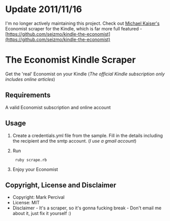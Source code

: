 # Update 2011/11/16

I'm no longer actively maintaining this project. Check out [Michael Kaiser's](https://github.com/seizmo)
Economist scraper for the Kindle, which is far more full featured -
[https://github.com/seizmo/kindle-the-economist](https://github.com/seizmo/kindle-the-economist)


# The Economist Kindle Scraper

Get the 'real' Economist on your Kindle (_The official Kindle subscription only includes online articles_)

## Requirements

A valid Economist subscription and online account

## Usage

1. Create a credentials.yml file from the sample. Fill in the details including the recipient and the smtp account. (_I use a gmail account_)
  
2. Run

        ruby scrape.rb
    
3. Enjoy your Economist


## Copyright, License and Disclaimer

* Copyright: Mark Percival
* License: MIT
* Disclaimer - It's a scraper, so it's gonna fucking break - Don't email me about it, just fix it yourself :)
